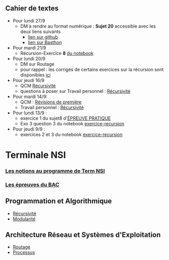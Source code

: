 ## Cahier de textes
* Pour lundi 27/9
  * DM à rendre au format numérique : **Sujet 20** accessible avec les deux liens suivants
     *  [lien sur github](https://github.com/thfruchart/tnsi/blob/main/Epreuve_Pratique/Sujet20.ipynb) 
     *  [lien sur Basthon](https://notebook.basthon.fr/?from=https://raw.githubusercontent.com/thfruchart/tnsi/main/Epreuve_Pratique/Sujet20.ipynb)
* Pour mardi 21/9
  * Récursion-Exercice **8**  [du notebook](https://github.com/thfruchart/tnsi/blob/main/01/exercices_recursion.ipynb) 
* Pour lundi 20/9
  * DM sur Routage 
  * pour rappel : les corrigés de certains exercices sur la récursion sont disponibles [ici](https://github.com/thfruchart/tnsi/blob/main/01/Correction)
* Pour jeudi 16/9
  * QCM  [Récursivité](https://genumsi.inria.fr/qcm.php?h=cf4244c08fa38c7c0e611edfac246f7b)
  * questions à poser sur Travail personnel : [Récursivité](https://github.com/thfruchart/tnsi/blob/main/01/RECURSIVITE_TRAVAIL_PERSO.ipynb)
* Pour mardi 14/9:
  * QCM : [Révisions de première](https://genumsi.inria.fr/qcm.php?h=9428efc5541a76c91fc75d41151c85a5)
  * Travail personnel : [Récursivité](https://github.com/thfruchart/tnsi/blob/main/01/RECURSIVITE_TRAVAIL_PERSO.ipynb)
* Pour lundi 13/9 : 
  * exercice 1 du sujet8 d'[ÉPREUVE PRATIQUE](https://github.com/thfruchart/tnsi/blob/main/Epreuve_Pratique/Sujet8.ipynb)
  * Exo 3 question 3 du notebook [exercice-recursion](https://github.com/thfruchart/tnsi/blob/main/01/exercices_recursion.ipynb)
* Pour jeudi 9/9 : 
  * exercices 2 et 3 du notebook [exercice-recursion](https://github.com/thfruchart/tnsi/blob/main/01/exercices_recursion.ipynb)


# Terminale NSI
### [Les notions au programme de Term NSI](https://github.com/thfruchart/tnsi/blob/main/NSI-entr%C3%A9es-pr%C3%A9pond%C3%A9rantes.pdf)
### [Les épreuves du BAC](https://github.com/thfruchart/tnsi/blob/main/D%C3%A9finition%20Epreuve%20Term.pdf)
## Programmation et Algorithmique
* [Récursivité](https://github.com/thfruchart/tnsi/tree/main/01)
* [Modularité](https://github.com/thfruchart/tnsi/tree/main/02)


## Architecture Réseau et Systèmes d'Exploitation
* [Routage](https://github.com/thfruchart/tnsi/tree/main/23)
* [Processus](https://github.com/thfruchart/tnsi/tree/main/22)
